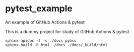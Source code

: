# pytest_example
An example of GitHub Actions & pytest

This is a dummy project for study of GitHub Actions & pytest

```
sphinx-apidoc -f -o ./docs pybss
sphinx-build -b html ./docs ./docs/_build/html
```
